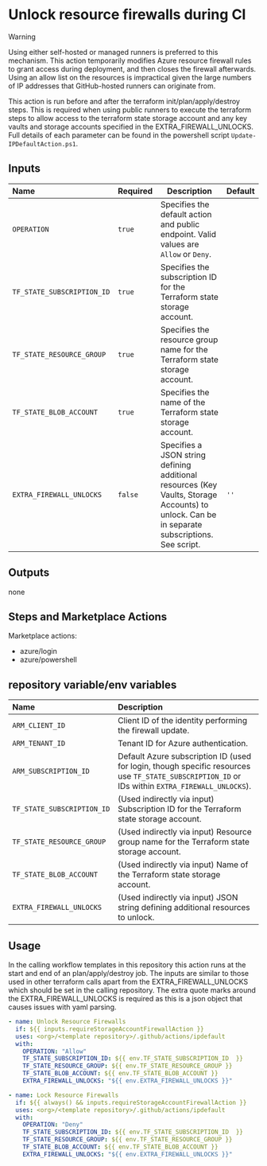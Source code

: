 # Unlock resource firewalls during CI

> [!WARNING]
> Using either self-hosted or managed runners is preferred to this mechanism.  This action temporarily modifies Azure resource firewall rules to grant access during deployment, and then closes the firewall afterwards.  Using an allow list on the resources is impractical given the large numbers of IP addresses that GitHub-hosted runners can originate from.  

This action is run before and after the terraform init/plan/apply/destroy steps. This is required when using public runners to execute the terraform steps to allow access to the terraform state storage account and any key vaults and storage accounts specified in the EXTRA_FIREWALL_UNLOCKS. Full details of each parameter can be found in the powershell script `Update-IPDefaultAction.ps1`.

## Inputs

| Name                       | Required | Description           | Default |
| :------------------------- | :------- | --------------------- | :------ |
| `OPERATION`                | `true`   | Specifies the default action and public endpoint. Valid values are `Allow` or `Deny`.  |         |
| `TF_STATE_SUBSCRIPTION_ID` | `true`   | Specifies the subscription ID for the Terraform state storage account.  | |
| `TF_STATE_RESOURCE_GROUP`  | `true`   | Specifies the resource group name for the Terraform state storage account. |  |
| `TF_STATE_BLOB_ACCOUNT`    | `true`   | Specifies the name of the Terraform state storage account. |  |
| `EXTRA_FIREWALL_UNLOCKS`   | `false`  | Specifies a JSON string defining additional resources (Key Vaults, Storage Accounts) to unlock. Can be in separate subscriptions. See script. | `''`  |

## Outputs

none

## Steps and Marketplace Actions

Marketplace actions:

- azure/login
- azure/powershell

## repository variable/env variables

| Name                       | Description  |
| :------------------------- | :----------- |
| `ARM_CLIENT_ID`            | Client ID of the identity performing the firewall update. |
| `ARM_TENANT_ID`            | Tenant ID for Azure authentication.   |
| `ARM_SUBSCRIPTION_ID`      | Default Azure subscription ID (used for login, though specific resources use `TF_STATE_SUBSCRIPTION_ID` or IDs within `EXTRA_FIREWALL_UNLOCKS`). |
| `TF_STATE_SUBSCRIPTION_ID` | (Used indirectly via input) Subscription ID for the Terraform state storage account. |
| `TF_STATE_RESOURCE_GROUP`  | (Used indirectly via input) Resource group name for the Terraform state storage account. |
| `TF_STATE_BLOB_ACCOUNT`    | (Used indirectly via input) Name of the Terraform state storage account.|
| `EXTRA_FIREWALL_UNLOCKS`   | (Used indirectly via input) JSON string defining additional resources to unlock. |

## Usage

In the calling workflow templates in this repository this action runs at the start and end of an plan/apply/destroy job. The inputs are similar to those used in other terraform calls apart from the EXTRA_FIREWALL_UNLOCKS which should be set in the calling repository. The extra quote marks around the EXTRA_FIREWALL_UNLOCKS is required as this is a json object that causes issues with yaml parsing.

```yaml
- name: Unlock Resource Firewalls
  if: ${{ inputs.requireStorageAccountFirewallAction }}
  uses: <org>/<template repository>/.github/actions/ipdefault
  with:
    OPERATION: "Allow"
    TF_STATE_SUBSCRIPTION_ID: ${{ env.TF_STATE_SUBSCRIPTION_ID  }}
    TF_STATE_RESOURCE_GROUP: ${{ env.TF_STATE_RESOURCE_GROUP }}
    TF_STATE_BLOB_ACCOUNT: ${{ env.TF_STATE_BLOB_ACCOUNT }}
    EXTRA_FIREWALL_UNLOCKS: "${{ env.EXTRA_FIREWALL_UNLOCKS }}"

- name: Lock Resource Firewalls
  if: ${{ always() && inputs.requireStorageAccountFirewallAction }}
  uses: <org>/<template repository>/.github/actions/ipdefault
  with:
    OPERATION: "Deny"
    TF_STATE_SUBSCRIPTION_ID: ${{ env.TF_STATE_SUBSCRIPTION_ID  }}
    TF_STATE_RESOURCE_GROUP: ${{ env.TF_STATE_RESOURCE_GROUP }}
    TF_STATE_BLOB_ACCOUNT: ${{ env.TF_STATE_BLOB_ACCOUNT }}
    EXTRA_FIREWALL_UNLOCKS: "${{ env.EXTRA_FIREWALL_UNLOCKS }}"
```
